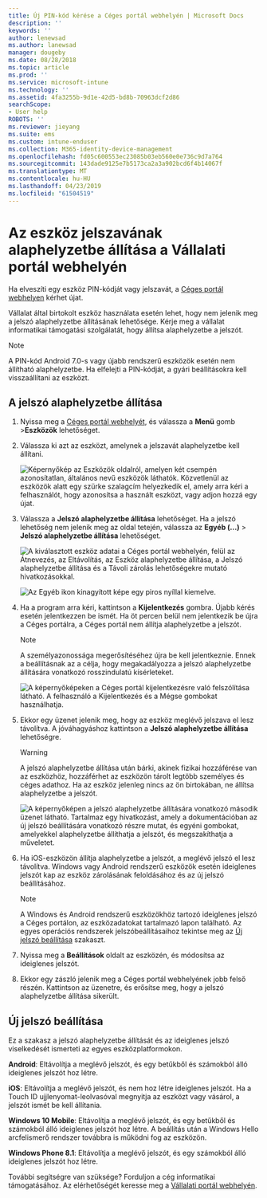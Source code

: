 ```yaml
---
title: Új PIN-kód kérése a Céges portál webhelyén | Microsoft Docs
description: ''
keywords: ''
author: lenewsad
ms.author: lanewsad
manager: dougeby
ms.date: 08/28/2018
ms.topic: article
ms.prod: ''
ms.service: microsoft-intune
ms.technology: ''
ms.assetid: 4fa3255b-9d1e-42d5-bd8b-70963dcf2d86
searchScope:
- User help
ROBOTS: ''
ms.reviewer: jieyang
ms.suite: ems
ms.custom: intune-enduser
ms.collection: M365-identity-device-management
ms.openlocfilehash: fd05c600553ec23085b03eb560e0e736c9d7a764
ms.sourcegitcommit: 143dade9125e7b5173ca2a3a902bcd6f4b14067f
ms.translationtype: MT
ms.contentlocale: hu-HU
ms.lasthandoff: 04/23/2019
ms.locfileid: "61504519"
---
```

# <a name="how-to-reset-your-device-passcode-from-the-company-portal-website"></a>Az eszköz jelszavának alaphelyzetbe állítása a Vállalati portál webhelyén

Ha elveszíti egy eszköz PIN-kódját vagy jelszavát, a [Céges portál webhelyen](https://portal.manage.microsoft.com) kérhet újat.  

Vállalat által birtokolt eszköz használata esetén lehet, hogy nem jelenik meg a jelszó alaphelyzetbe állításának lehetősége. Kérje meg a vállalat informatikai támogatási szolgálatát, hogy állítsa alaphelyzetbe a jelszót.

   > [!NOTE]
   > A PIN-kód Android 7.0-s vagy újabb rendszerű eszközök esetén nem állítható alaphelyzetbe. Ha elfelejti a PIN-kódját, a gyári beállításokra kell visszaállítani az eszközt. 

## <a name="reset-your-passcode"></a>A jelszó alaphelyzetbe állítása

1.  Nyissa meg a [Céges portál webhelyét](https://portal.manage.microsoft.com), és válassza a __Menü__ gomb >__Eszközök__ lehetőséget.  

2. Válassza ki azt az eszközt, amelynek a jelszavát alaphelyzetbe kell állítani.  

    ![Képernyőkép az Eszközök oldalról, amelyen két csempén azonosítatlan, általános nevű eszközök láthatók. Közvetlenül az eszközök alatt egy szürke szalagcím helyezkedik el, amely arra kéri a felhasználót, hogy azonosítsa a használt eszközt, vagy adjon hozzá egy újat.](./media/rename-reset-device-step2-1808.png) 

3. Válassza a **Jelszó alaphelyzetbe állítása** lehetőséget. Ha a jelszó lehetőség nem jelenik meg az oldal tetején, válassza az **Egyéb (…)** > **Jelszó alaphelyzetbe állítása** lehetőséget.   

   ![A kiválasztott eszköz adatai a Céges portál webhelyén, felül az Átnevezés, az Eltávolítás, az Eszköz alaphelyzetbe állítása, a Jelszó alaphelyzetbe állítása és a Távoli zárolás lehetőségekre mutató hivatkozásokkal. ](./media/rename-reset-device-1808.png)   

    ![Az Egyéb ikon kinagyított képe egy piros nyíllal kiemelve.](./media/rename-reset-device-step3-more-1808.png)  

4. Ha a program arra kéri, kattintson a **Kijelentkezés** gombra. Újabb kérés esetén jelentkezzen be ismét. Ha öt percen belül nem jelentkezik be újra a Céges portálra, a Céges portál nem állítja alaphelyzetbe a jelszót.  

   > [!NOTE]
   > A személyazonossága megerősítéséhez újra be kell jelentkeznie. Ennek a beállításnak az a célja, hogy megakadályozza a jelszó alaphelyzetbe állítására vonatkozó rosszindulatú kísérleteket.

   ![A képernyőképeken a Céges portál kijelentkezésre való felszólítása látható. A felhasználó a Kijelentkezés és a Mégse gombokat használhatja.](./media/iwp-reset-passcode-popup-1808.png)

5. Ekkor egy üzenet jelenik meg, hogy az eszköz meglévő jelszava el lesz távolítva. A jóváhagyáshoz kattintson a **Jelszó alaphelyzetbe állítása** lehetőségre.  
    > [!WARNING]
    > A jelszó alaphelyzetbe állítása után bárki, akinek fizikai hozzáférése van az eszközhöz, hozzáférhet az eszközön tárolt legtöbb személyes és céges adathoz. Ha az eszköz jelenleg nincs az ön birtokában, ne állítsa alaphelyzetbe a jelszót.  

   ![A képernyőképen a jelszó alaphelyzetbe állítására vonatkozó második üzenet látható. Tartalmaz egy hivatkozást, amely a dokumentációban az új jelszó beállítására vonatkozó részre mutat, és egyéni gombokat, amelyekkel alaphelyzetbe állíthatja a jelszót, és megszakíthatja a műveletet.](./media/iwp-reset-passcode-popup2-1808.png) 

6. Ha iOS-eszközön állítja alaphelyzetbe a jelszót, a meglévő jelszó el lesz távolítva. Windows vagy Android rendszerű eszközök esetén ideiglenes jelszót kap az eszköz zárolásának feloldásához és az új jelszó beállításához. 

   > [!NOTE]
   > A Windows és Android rendszerű eszközökhöz tartozó ideiglenes jelszó a Céges portálon, az eszközadatokat tartalmazó lapon található. Az egyes operációs rendszerek jelszóbeállításaihoz tekintse meg az [Új jelszó beállítása](reset-your-passcode-cpwebsite.md#set-up-a-new-passcode) szakaszt.  
   
7. Nyissa meg a **Beállítások** oldalt az eszközén, és módosítsa az ideiglenes jelszót. 

8. Ekkor egy zászló jelenik meg a Céges portál webhelyének jobb felső részén. Kattintson az üzenetre, és erősítse meg, hogy a jelszó alaphelyzetbe állítása sikerült.  

## <a name="set-up-a-new-passcode"></a>Új jelszó beállítása  

Ez a szakasz a jelszó alaphelyzetbe állítását és az ideiglenes jelszó viselkedését ismerteti az egyes eszközplatformokon.  

**Android**: Eltávolítja a meglévő jelszót, és egy betűkből és számokból álló ideiglenes jelszót hoz létre.

**iOS**: Eltávolítja a meglévő jelszót, és nem hoz létre ideiglenes jelszót. Ha a Touch ID ujjlenyomat-leolvasóval megnyitja az eszközt vagy vásárol, a jelszót ismét be kell állítania.  

**Windows 10 Mobile**: Eltávolítja a meglévő jelszót, és egy betűkből és számokból álló ideiglenes jelszót hoz létre. A beállítás után a Windows Hello arcfelismerő rendszer továbbra is működni fog az eszközön.
    
**Windows Phone 8.1**: Eltávolítja a meglévő jelszót, és egy számokból álló ideiglenes jelszót hoz létre.  

További segítségre van szüksége? Forduljon a cég informatikai támogatásához. Az elérhetőségét keresse meg a [Vállalati portál webhelyén](https://go.microsoft.com/fwlink/?linkid=2010980).  
